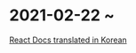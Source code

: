 # 2021-02-22 ~

[React Docs translated in Korean](https://github.com/sangheon-kim/React-docs-analyze/tree/master/src/Pages)